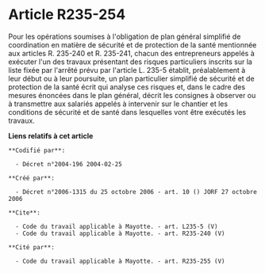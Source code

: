 # Article R235-254

Pour les opérations soumises à l'obligation de plan général simplifié de coordination en matière de sécurité et de protection
de la santé mentionnée aux articles R. 235-240 et R. 235-241, chacun des entrepreneurs appelés à exécuter l'un des travaux
présentant des risques particuliers inscrits sur la liste fixée par l'arrêté prévu par l'article L. 235-5 établit,
préalablement à leur début ou à leur poursuite, un plan particulier simplifié de sécurité et de protection de la santé écrit
qui analyse ces risques et, dans le cadre des mesures énoncées dans le plan général, décrit les consignes à observer ou à
transmettre aux salariés appelés à intervenir sur le chantier et les conditions de sécurité et de santé dans lesquelles vont
être exécutés les travaux.

**Liens relatifs à cet article**

	**Codifié par**:

	  - Décret n°2004-196 2004-02-25

	**Créé par**:

	  - Décret n°2006-1315 du 25 octobre 2006 - art. 10 () JORF 27 octobre 2006

	**Cite**:

	  - Code du travail applicable à Mayotte. - art. L235-5 (V)
	  - Code du travail applicable à Mayotte. - art. R235-240 (V)

	**Cité par**:

	  - Code du travail applicable à Mayotte. - art. R235-255 (V)
